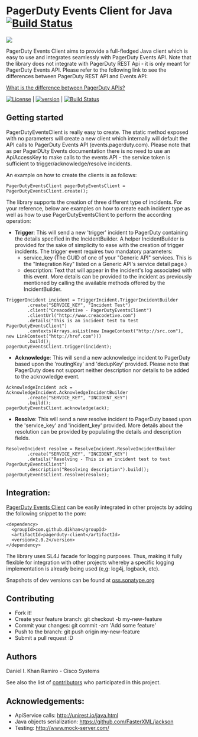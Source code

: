 # PagerDuty Events Client for Java [![Build Status][travis-image]][travis-url]

![][pagerduty-client-logo]

PagerDuty Events Client aims to provide a full-fledged Java client which is easy to use and integrates seamlessly
with PagerDuty Events API. Note that the library does not integrate with PagerDuty REST Api - it is only meant
for PagerDuty Events API. Please refer to the following link to see the differences between PagerDuty REST API and
Events API:

[What is the difference between PagerDuty APIs?](https://support.pagerduty.com/hc/en-us/articles/214794907-What-is-the-difference-between-PagerDuty-APIs-)

[![License][license-image]][license-url]  |
[![version][maven-version]][maven-url]    |
[![Build Status][travis-image]][travis-url]

## Getting started

PagerDutyEventsClient is really easy to create. The static method exposed with no parameters will create a new client
which internally will default the API calls to PagerDuty Events API (events.pagerduty.com). Please note that as per
PagerDUty Events documentation there is no need to use an ApiAccessKey to make calls to the events API - the service
token is sufficient to trigger/acknowledge/resolve incidents.

An example on how to create the clients is as follows:

```
PagerDutyEventsClient pagerDutyEventsClient = PagerDutyEventsClient.create();
```

The library supports the creation of three different type of incidents. For your reference, below are examples
on how to create each incident type as well as how to use PagerDutyEventsClient to perform the according operation:

- **Trigger**: This will send a new 'trigger' incident to PagerDuty containing the details specified in the IncidentBuilder.
A helper IncidentBuilder is provided for the sake of simplicity to ease with the creation of trigger incidents. The
trigger event requires two mandatory parameters:
  - service_key (The GUID of one of your "Generic API" services. This is the "Integration Key" listed on a Generic
    API's service detail page.)
  - description: Text that will appear in the incident's log associated with this event.
More details can be provided to the incident as previously mentioned by calling the available methods offered by the
IncidentBuilder.
```
TriggerIncident incident = TriggerIncident.TriggerIncidentBuilder
        .create("SERVICE_KEY", "Incident Test")
        .client("Creacodetive - PagerDutyEventsClient")
        .clientUrl("http://www.creacodetive.com")
        .details("This is an incident test to test PagerDutyEventsClient")
        .contexts(Arrays.asList(new ImageContext("http://src.com"), new LinkContext("http://href.com")))
        .build();
pagerDutyEventsClient.trigger(incident);
```

- **Acknowledge**: This will send a new acknowledge incident to PagerDuty based upon the 'routingKey' and 'dedupKey'
provided. Please note that PagerDuty does not support neither description nor details to be added to the acknowledge event.
```
AcknowledgeIncident ack = AcknowledgeIncident.AcknowledgeIncidentBuilder
        .create("SERVICE_KEY", "INCIDENT_KEY")
        .build();
pagerDutyEventsClient.acknowledge(ack);
```

- **Resolve**: This will send a new resolve incident to PagerDuty based upon the 'service_key' and 'incident_key' provided.
More details about the resolution can be provided by populating the details and description fields.
```
ResolveIncident resolve = ResolveIncident.ResolveIncidentBuilder
        .create("SERVICE_KEY", "INCIDENT_KEY")
        .details("Resolving - This is an incident test to test PagerDutyEventsClient")
        .description("Resolving description").build();
pagerDutyEventsClient.resolve(resolve);
```

## Integration:

[PagerDuty Events Client](http://search.maven.org/#search|ga|1|dikhan) can be easily integrated in other projects by
adding the following snippet to the pom:

```
<dependency>
  <groupId>com.github.dikhan</groupId>
  <artifactId>pagerduty-client</artifactId>
  <version>2.0.2</version>
</dependency>
```

The library uses SL4J facade for logging purposes. Thus, making it fully flexible for integration with other
projects whereby a specific logging implementation is already being used (e,g: log4j, logback, etc).

Snapshots of dev versions can be found at [oss.sonatype.org](https://oss.sonatype.org/content/repositories/snapshots/com/github/dikhan/pagerduty-client/)

## Contributing

- Fork it!
- Create your feature branch: git checkout -b my-new-feature
- Commit your changes: git commit -am 'Add some feature'
- Push to the branch: git push origin my-new-feature
- Submit a pull request :D

## Authors

Daniel I. Khan Ramiro - Cisco Systems

See also the list of [contributors](https://github.com/dikhan/pagerduty-client/graphs/contributors) who participated in this project.

## Acknowledgements:

- ApiService calls: http://unirest.io/java.html
- Java objects serialization: https://github.com/FasterXML/jackson
- Testing: http://www.mock-server.com/


[pagerduty-client-logo]: https://d17oy1vhnax1f7.cloudfront.net/items/0Q3Q3m1W0F230F2l1P1P/PagerDuty_icon_512x512.png?v=f4f9fdf0


[license-url]: https://github.com/dikhan/pagerduty-client/blob/master/LICENSE
[license-image]: https://img.shields.io/badge/license-MIT-blue.svg?style=flat

[travis-url]: https://travis-ci.org/dikhan/pagerduty-client
[travis-image]: https://travis-ci.org/dikhan/pagerduty-client.svg?branch=master

[maven-url]: http://search.maven.org/#search%7Cga%7C1%7Ca%3A%22pagerduty-client%22
[maven-version]: https://img.shields.io/maven-central/v/com.github.dikhan/pagerduty-client.svg?style=flat

